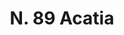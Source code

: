 ---
title: "N. 89 Acatia"
permalink: "/edition/plant089/"
plant-name: "N. 89"
plant-number: "089"
plant-xml: "/assets/xml/plant089.xml"
plant-img1: "/assets/img/plant089_verso.jpg"
plant-img2: "/assets/img/plant089.jpg"
plant-title: "N. 89 Acatia"
plant-wfo-link: "http://www.worldfloraonline.org/taxon/wfo-0000213263"
plant-kew-link: "https://powo.science.kew.org/taxon/urn:lsid:ipni.org:names:127578-3           "
plant-taxon-content: "Calycotome spinosa Lk."
layout: single-xml
---